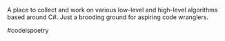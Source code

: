 A place to collect and work on various low-level and high-level algorithms based around C#.  Just a brooding ground for aspiring code wranglers.

#codeispoetry
